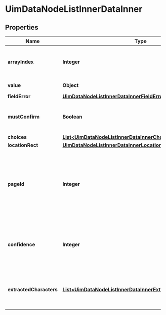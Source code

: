 

# UimDataNodeListInnerDataInner


## Properties

| Name | Type | Description | Notes |
|------------ | ------------- | ------------- | -------------|
|**arrayIndex** | **Integer** | If the field is an array field, this is the array index. |  [optional] |
|**value** | **Object** | The value of the field. |  [optional] |
|**fieldError** | [**UimDataNodeListInnerDataInnerFieldError**](UimDataNodeListInnerDataInnerFieldError.md) |  |  [optional] |
|**mustConfirm** | **Boolean** | True if the user must confirm; otherwise, false. |  [optional] |
|**choices** | [**List&lt;UimDataNodeListInnerDataInnerChoicesInner&gt;**](UimDataNodeListInnerDataInnerChoicesInner.md) |  |  [optional] |
|**locationRect** | [**UimDataNodeListInnerDataInnerLocationRect**](UimDataNodeListInnerDataInnerLocationRect.md) |  |  [optional] |
|**pageId** | **Integer** | The ID of the page on which this field value is found. In the learning call, the 0-based page number in the document. |  [optional] |
|**confidence** | **Integer** | Extracted data accuracy confidence as a percent between 0 and 100. |  [optional] |
|**extractedCharacters** | [**List&lt;UimDataNodeListInnerDataInnerExtractedCharactersInner&gt;**](UimDataNodeListInnerDataInnerExtractedCharactersInner.md) | This contains information about each extracted character. |  [optional] |



